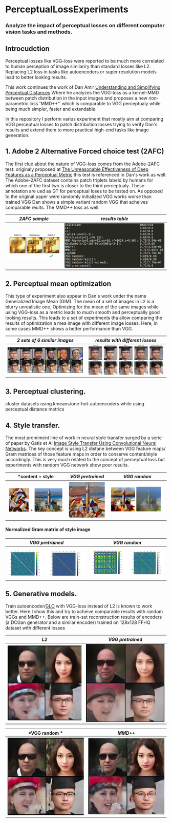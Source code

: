 # PerceptualLossExperiments
### Analyze the impact of perceptual losses on different computer vision tasks and methods.

## Introcudction
Perceptual losses like VGG-loss were reported to be much more correlated to human perception of image similariry than standard losses like L2.
Replacing L2 loss in tasks like autoencoders or super resolution models lead to better looking results.

This work continues the work of Dan Amir [Understanding and Simplifying Perceptual Distances](https://openaccess.thecvf.com/content/CVPR2021/papers/Amir_Understanding_and_Simplifying_Perceptual_Distances_CVPR_2021_paper.pdf)
Where he analyzes the VGG-loss as a kernel-MMD between patch distribution in the input images and proposes a new non-parametric loss 'MMD++''
which is comparable to VGG perceptualy while being much simpler, faster and extandable.

In this repository I perform varius experiment that mostly aim at comparing VGG perceptual losses to patch distribution losses trying to verify Dan's results
and extend them to more practical high-end tasks like image generation.

## 1. Adobe 2 Alternative Forced choice test (2AFC)
The first clue about the nature of VGG-loss comes from the Adobe-2AFC test:
originaly proposed at [The Unreasonable Effectiveness of Deep Features as a Perceptual Metric](https://arxiv.org/pdf/1801.03924.pdf) this test is referenced in Dan's work as well. The Adobe-2AFC dataset contains patch triplets labeld by humans for which one of the first two is closer to the third perceptualy. These annotation are ued as GT for perceptual loses to be tested on.
As opposed to the original paper were randomly initialized VGG works worse than trained VGG Dan shows a simple variant random VGG that acheives comparable reults.
The MMD++ loss as well.

*2AFC sample*             |  *results table*
:------------------------:|:-----------------------:
![](assets/2afc-ref.png)  |  ![](assets/2afc.png)


## 2. Perceptual mean optimization
This type of experiment also appear in Dan's work under the name Generalized Image Mean (GIM). The mean of a set of images in L2 is a blurry unrealistic one. Optimizing for the mean of the same images while using VGG-loss as a metric leads to much smooth and perceptually good looking results. This leads to a set of experiments tha allow comparing the results of optimization  a mea image with different image losses.
Here, in some cases MMD++ shows a better performance than VGG.

*2 sets of 6 similar images*                                   | *results with different losses*  
:-----------------------------------------------------------:  |:-----------------------------------------------------------: 
<img src="assets/GIM__inputs.png" alt="drawing" width="500"/>  | <img src="assets/GIM__results.png" alt="drawing" width="500"/> 


## 3. Perceptual clustering.
cluster datasets using kmeans/one-hot-autoencoders while using perceptual distance metrics

## 4. Style transfer.
The most promiment line of work in neural style transfer surged by a serie of paper by Gatis et Al [Image Style Transfer Using Convolutional Neural Networks](https://www.cv-foundation.org/openaccess/content_cvpr_2016/papers/Gatys_Image_Style_Transfer_CVPR_2016_paper.pdf).
The key concept is using L2 distane between VGG feature maps/ Gram matrices of those feature maps in order to conserve content/style accordingly.
This is very much related to the concept of perceptual loss but experiments with random VGG network show poor results.

*content + style| *VGG pretrained*    | *VGG random*  
:---------------:|:-----------:|:-----------:|
<img src="assets/Style_transfer5.png" alt="drawing" width="500"/>|<img src="assets/Style_transfer3.png" alt="drawing" width="250"/>|<img src="assets/Style_transfer4.png" alt="drawing" width="500"/> 


#### Normalized Gram matrix of style image
 *VGG pretrained*    | *VGG random*  
:---------------:|:-----------:|
<img src="assets/Style_transfer1.png" alt="drawing" width="500"/> | <img src="assets/Style_transfer2.png" alt="drawing" width="500"/>

## 5. Generative models.
Train autoencoder/[GLO](https://arxiv.org/abs/1707.05776) with VGG-loss instead of L2 is known to work better. Here I show this and try to acheive comparable results with random VGGs and MMD++.
Below are train-set reconstruction results of encoders (a DCGan generator and a similar encoder) trained on 128x128 FFHQ dataset with different losses


*L2*                                                         | *VGG pretrained*  
:-----------------------------------------------------------:  |:-----------------------------------------------------------: 
<img src="assets/AE_L2.png" alt="drawing" width="300"/>  | <img src="assets/AE_VGG-Pt.png" alt="drawing" width="300"/> 

*VGG random          *                                     | *MMD++*  
:-----------------------------------------------------------:  |:-----------------------------------------------------------: 
<img src="assets/AE_VGG-rand.png" alt="drawing" width="300"/>  | <img src="assets/AE_MMD++(P=3).png" alt="drawing" width="300"/> 
<!-- 
| Loss                  |Reconstruction                                                 |
|-----------------------|---------------------------------------------------------------|
| L2                    |<img src="assets/AE_L2.png" alt="drawing" width="300"/>  |
| VGG-random            |<img src="assets/AE_VGG-rand.png" alt="drawing" width="300"/>  |
| VGG-pretrained        |<img src="assets/AE_VGG-Pt.png" alt="drawing" width="300"/>  |
| MMD++                 |<img src="assets/AE_MMD++(P=3).png" alt="drawing" width="300"/>  | -->
